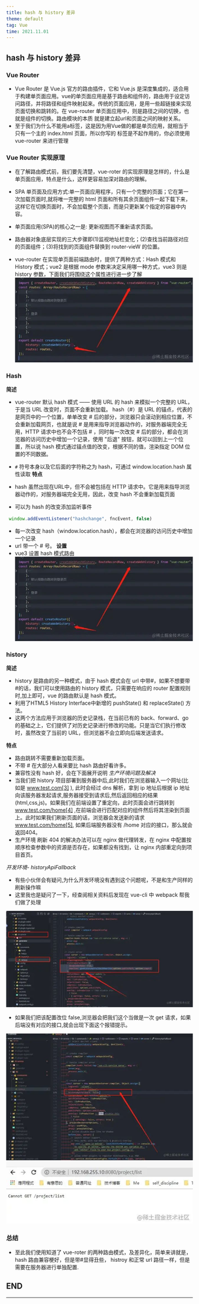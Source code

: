 ```yaml
---
title: hash 与 history 差异
theme: default
tag: Vue
time: 2021.11.01
---
```


## hash 与 history 差异

### Vue Router

* Vue Router 是 Vue.js 官方的路由插件，它和 Vue.js 是深度集成的，适合用于构建单页面应用。vue的单页面应用是基于路由和组件的，路由用于设定访问路径，并将路径和组件映射起来。传统的页面应用，是用一些超链接来实现页面切换和跳转的。在 vue-router 单页面应用中，则是路径之间的切换，也就是组件的切换。路由模块的本质 就是建立起url和页面之间的映射关系。
* 至于我们为什么不能用a标签，这是因为用Vue做的都是单页应用，就相当于只有一个主的 index.html 页面，所以你写的 标签是不起作用的，你必须使用 vue-router 来进行管理

### Vue Router 实现原理

* 在了解路由模式前，我们要先清楚，vue-roter 的实现原理是怎样的，什么是单页面应用，特点是什么，这样更容易加深对路由的理解。

* SPA 单页面及应用方式:单一页面应用程序，只有一个完整的页面；它在第一次加载页面时,就将唯一完整的 html 页面和所有其余页面组件一起下载下来，这样它在切换页面时，不会加载整个页面，而是只更新某个指定的容器中内容。

* 单页面应用(SPA)的核心之一是: 更新视图而不重新请求页面。

* 路由器对象底层实现的三大步骤即(1)监视地址栏变化；(2)查找当前路径对应的页面组件；(3)将找到的页面组件替换到 router-vieW 的位置。

* vue-router 在实现单页面前端路由时，提供了两种方式：Hash 模式和 History 模式；vue2 是根据 mode 参数来决定采用哪一种方式，vue3 则是 history 参数，下面我们将围绕这个属性进行进一步了解
![image](assets/20211101/20220530091544.jpg)

### Hash

**简述**

* vue-router 默认 hash 模式 —— 使用 URL 的 hash 来模拟一个完整的 URL，于是当 URL 改变时，页面不会重新加载。 hash（#）是 URL 的锚点，代表的是网页中的一个位置，单单改变 # 后的部分，浏览器只会滚动到相应位置，不会重新加载网页，也就是说 # 是用来指导浏览器动作的，对服务器端完全无用，HTTP 请求中也不会不包括 # ，同时每一次改变 # 后的部分，都会在浏览器的访问历史中增加一个记录，使用 "后退" 按钮，就可以回到上一个位置，所以说 hash 模式通过锚点值的改变，根据不同的值，渲染指定 DOM 位置的不同数据。

* `#` 符号本身以及它后面的字符称之为 hash，可通过 window.location.hash 属性读取
**特点**
* hash 虽然出现在URL中，但不会被包括在 HTTP 请求中。它是用来指导浏览器动作的，对服务器端完全无用，因此，改变 hash 不会重新加载页面
* 可以为 hash 的改变添加监听事件

```js
 window.addEventListener("hashchange", fncEvent, false)
```

* 每一次改变 hash（window.location.hash），都会在浏览器的访问历史中增加一个记录
* url 带一个 # 号。
**设置**
* vue3 设置 hash 模式路由
![image](assets/20211101/20220530091544.jpg)

### history

**简述**

* history 是路由的另一种模式，由于 hash 模式会在 url 中带#，如果不想要带 #的话，我们可以使用路由的 history 模式，只需要在响应的 router 配置规则时,加上即可，vue 的路由默认是 hash 模式。
* 利用了HTML5 History Interface中新增的 pushState() 和 replaceState() 方法。
* 这两个方法应用于浏览器的历史记录栈，在当前已有的 back、forward、go 的基础之上，它们提供了对历史记录进行修改的功能。只是当它们执行修改时，虽然改变了当前的 URL，但浏览器不会立即向后端发送请求。

**特点**

* 路由跳转不需要重新加载页面。
* 不带 # 在大部分人看来要比 hash 路由好看许多。
* 兼容性没有 hash 好，会在下面展开说明
*生产环境问题及解决*
* 当我们把 history 项目部署到服务器中后,此时我们在浏览器输入一个网址(比如是 www.test.com[3] ), 此时会经过 dns 解析，拿到 ip 地址后根据 ip 地址向该服务器发起请求,服务器接受到请求后,然后返回相应的结果(html,css,js)。如果我们在前端设置了重定向，此时页面会进行跳转到 www.test.com/home[4] ,在前端会进行匹配对应的组件然后将其渲染到页面上。此时如果我们刷新页面的话，浏览器会发送新的请求 www.test.com/home[5], 如果后端服务器没有 /home 对应的接口，那么就会返回404。
* 生产环境 刷新 404 的解决办法可以在 nginx 做代理转发，在 nginx 中配置按顺序检查参数中的资源是否存在，如果都没有找到，让 nginx 内部重定向到项目首页。

*开发环境- historyApiFallback*

* 有些小伙伴会有疑问,为什么开发环境没有遇到这个问题呢，不是和生产同样的刷新操作嘛
* 这里我也是疑问了一下，经查阅相关资料后发现在 vue-cli 中 webpack 帮我们做了处理

![image](assets/20211101/20220530092141.jpg)

* 如果我们把该配置改位 false,浏览器会把我们这个当做是一次 get 请求，如果后端没有对应的接口,就会出现下面这个报错提示。

![image](assets/20211101/20220530092150.jpg)
![image](assets/20211101/20220530092242.jpg)

### 总结

* 至此我们使用知道了 vue-roter 的两种路由模式，及差异化，简单来讲就是，hash 路由兼容梗好，但是带#显得丑些， histroy 和正常 url 路径一样，但是需要在服务器进行单独配置.

## END

---

